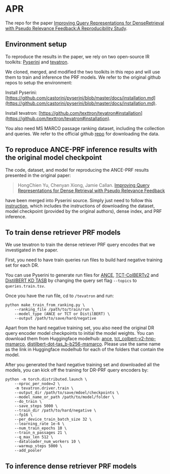 # APR
The repo for the paper [Improving Query Representations for DenseRetrieval with Pseudo Relevance Feedback:A Reproducibility Study]().

## Environment setup
To reproduce the results in the paper, we rely on two open-source IR toolkits: [Pyserini](https://github.com/castorini/pyserini) and [tevatron](https://github.com/texttron/tevatron).

We cloned, merged, and modified the two toolkits in this repo and will use them to train and inference the PRF models. We refer to the original github repos to setup the environment:

Install Pyserini: [https://github.com/castorini/pyserini/blob/master/docs/installation.md](https://github.com/castorini/pyserini/blob/master/docs/installation.md).

Install tevatron: [https://github.com/texttron/tevatron#installation](https://github.com/texttron/tevatron#installation).

You also need MS MARCO passage ranking dataset, including the collection and queries. We refer to the official github [repo](https://github.com/microsoft/MSMARCO-Passage-Ranking) for downloading the data.

## To reproduce ANCE-PRF inference results with the original model checkpoint

The code, dataset, and model for reproducing the ANCE-PRF results presented in the original paper:
>HongChien Yu, Chenyan Xiong, Jamie Callan. [Improving Query Representations for Dense Retrieval with Pseudo Relevance Feedback](https://arxiv.org/abs/2108.13454)

have been merged into Pyserini source. Simply just need to follow this [instruction](https://github.com/castorini/pyserini/blob/master/docs/experiments-ance-prf.md), which includes the instructions of downloading the dataset, model checkpoint (provided by the original authors), dense index, and PRF inference.

## To train dense retriever PRF models
We use tevatron to train the dense retriever PRF query encodes that we investigated in the paper.

First, you need to have train queries run files
to build hard negative training set for each DR.

You can use Pyserini to generate run files for [ANCE](https://github.com/castorini/pyserini/blob/master/docs/experiments-ance.md), [TCT-ColBERTv2](https://github.com/castorini/pyserini/blob/master/docs/experiments-tct_colbert-v2.md) and [DistilBERT KD TASB](https://github.com/castorini/pyserini/blob/master/docs/experiments-distilbert_tasb.md) by changing the query set flag `--topics` to `queries.train.tsv`.

Once you have the run file, cd to `/tevatron` and run:

```
python make_train_from_ranking.py \
	--ranking_file /path/to/train/run \
	--model_type (ANCE or TCT or DistilBERT) \
	--output /path/to/save/hard/negative
```

Apart from the hard negative training set, you also need the original DR query encoder model checkpoints to initial the model weights. You can download them from Huggingface modelhub: [ance](https://huggingface.co/castorini/tct_colbert-v2-hnp-msmarco), [tct_colbert-v2-hnp-msmarco](https://huggingface.co/castorini/tct_colbert-v2-hnp-msmarco), [distilbert-dot-tas_b-b256-msmarco](https://huggingface.co/sebastian-hofstaetter/distilbert-dot-tas_b-b256-msmarco). Please use the same name as the link in Huggingface modelhub for each of the folders that contain the model.


After you generated the hard negative training set and downloaded all the models, you can kick off the training for DR-PRF query encoders by:

```
python -m torch.distributed.launch \
    --nproc_per_node=2 \
    -m tevatron.driver.train \
    --output_dir /path/to/save/mdoel/checkpoints \
    --model_name_or_path /path/to/model/folder \
    --do_train \
    --save_steps 5000 \
    --train_dir /path/to/hard/negative \
    --fp16 \
    --per_device_train_batch_size 32 \
    --learning_rate 1e-6 \
    --num_train_epochs 10 \
    --train_n_passages 21 \
    --q_max_len 512 \
    --dataloader_num_workers 10 \
    --warmup_steps 5000 \
    --add_pooler
```

## To inference dense retriever PRF models


